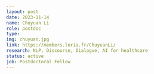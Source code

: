 ```yaml
---
layout: post
date: 2023-11-14
name: Chuyuan Li
role: postdoc
type: 
img: chuyuan.jpg
link: https://members.loria.fr/ChuyuanLi/
research: NLP, Discourse, Dialogue, AI for healthcare
status: active
job: Postdoctoral Fellow
---
```

